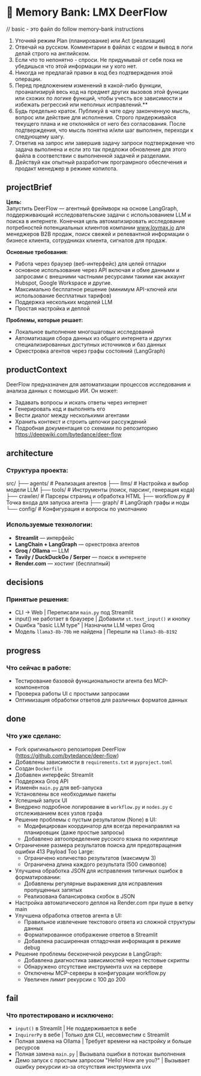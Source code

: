 # 🧠 Memory Bank: LMX DeerFlow
// basic - это файл do follow memory-bank instructions
1.  Уточняй режим Plan (планирование) или Act (реализация)
2.  Отвечай на русском. Комментарии в файлах с кодом и вывод в логи делай строго на английском.
3.  Если что то непонятно - спроси. Не придумывай от себя пока не убедишься что этой информации ни у кого нет.
4.  Никогда не предлагай правки в код без подтверждения этой операции.
5.  Перед предложением изменений в какой-либо функции, проанализируй весь код на предмет других вызовов этой функции или схожих по логике функций, чтобы учесть все зависимости и избежать регрессий или неполных исправлений.**
6.  Будь предельно краток. Публикуй в чате одну законченную мысль, вопрос или действие для исполнения. Строго придерживайся текущего плана и не отклоняйся от него без согласования. После подтверждения, что мысль понятна и/или шаг выполнен, переходи к следующему шагу.
7.  Ответив на запрос или завершив задачу запроси подтверждение что задача выполнена и если это так предложи обновление для этого файла в соответствии с выполненной задачей и разделами.
8. Действуй как опытный разработчик програмрного обеспечения и продакт менеджер в режиме копилота.

## projectBrief
**Цель:**  
Запустить DeerFlow — агентный фреймворк на основе LangGraph, поддерживающий исследовательские задачи с использованием LLM и поиска в интернете. Конечная цель автоматизировать исследование потребностей потенциальных клиентов компании www.loymax.io для менеджеров B2B продаж, поиск свежей и релевантной информации о бизнесе клиента, сотрудниках клиента, сигналов для продаж.

**Основные требования:**
- Работа через браузер (веб-интерфейс) для целей отладки
- основное использование через API включая и обме данными и запросами с внешними частными ресурсами такими как аккаунт Hubspot, Google Workspace и другие.
- Максимально бесплатное решение (минимум API-ключей или использование бесплатных тарифов)
- Поддержка нескольких моделей LLM
- Простая настройка и деплой

**Проблемы, которые решает:**
- Локальное выполнение многошаговых исследований
- Автоматизация сбора данных из общего интернета и других специализированных доступных источников и баз данных
- Оркестровка агентов через графы состояний (LangGraph)

## productContext
DeerFlow предназначен для автоматизации процессов исследования и анализа данных с помощью ИИ.
Он может:
- Задавать вопросы и искать ответы через интернет
- Генерировать код и выполнять его
- Вести диалог между несколькими агентами
- Хранить контекст и строить цепочки рассуждений
- Подробная документация со схемами по репозиторию https://deepwiki.com/bytedance/deer-flow

## architecture
### Структура проекта:
src/
├── agents/ # Реализация агентов
├── llms/ # Настройка и выбор модели LLM
├── tools/ # Инструменты (поиск, парсинг, генерация кода)
├── crawler/ # Парсеры страниц и обработка HTML
├── workflow.py # Точка входа для запуска агента
├── graph/ # LangGraph графы и ноды
└── config/ # Конфигурация и вопросы по умолчанию


### Используемые технологии:
- **Streamlit** — интерфейс
- **LangChain + LangGraph** — оркестровка агентов
- **Groq / Ollama** — LLM
- **Tavily / DuckDuckGo / Serper** — поиск в интернете
- **Render.com** — хостинг (бесплатный)

## decisions
### Принятые решения:
- CLI → Web | Переписали `main.py` под Streamlit
- input() не работает в браузере | Добавили `st.text_input()` и кнопку
- Ошибка "basic LLM type" | Назначили LLM через Groq
- Модель `llama3-8b-70b` не найдена | Перешли на `llama3-8b-8192` 

## progress
### Что сейчас в работе:
- Тестирование базовой функциональности агента без MCP-компонентов
- Проверка работы UI с простыми запросами
- Оптимизация обработки ответов для различных форматов данных

## done
### Что уже сделано:
- Fork оригинального репозитория DeerFlow (https://github.com/bytedance/deer-flow)
- Добавлены зависимости в `requirements.txt` и `pyproject.toml`
- Создан `Dockerfile`
- Добавлен интерфейс Streamlit
- Поддержка Groq API
- Изменён `main.py` для веб-запуска
- Установлены все необходимые пакеты
- Успешный запуск UI
- Внедрено подробное логирование в `workflow.py` и `nodes.py` с отслеживанием всех узлов графа
- Решение проблемы с пустым результатом (None) в UI:
  - Модифицирован координатор для всегда перенаправлял на планировщик (даже простые запросы)
  - Добавлено автоопределение русского языка по кириллице
- Ограничение размера результатов поиска для предотвращения ошибки 413 Payload Too Large:
  - Ограничено количество результатов (максимум 3)
  - Ограничена длина каждого результата (500 символов)
- Улучшена обработка JSON для исправления типичных ошибок в форматировании:
  - Добавлены регулярные выражения для исправления пропущенных запятых
  - Реализована балансировка скобок в JSON
- Настройка автоматического деплоя на Render.com при пуше в ветку main
- Улучшена обработка ответов агента в UI:
  - Правильное извлечение текстового ответа из сложной структуры данных
  - Форматированное отображение ответов в Streamlit
  - Добавлена расширенная отладочная информация в режиме debug
- Решение проблемы бесконечной рекурсии в LangGraph:
  - Добавлена диагностика зависимостей через тестовые скрипты
  - Обнаружено отсутствие инструмента uvx на сервере
  - Отключены MCP-серверы в конфигурации workflow.py
  - Увеличен лимит рекурсии с 100 до 200

## fail
### Что протестировано и исключено:
- `input()` в Streamlit | Не поддерживается в вебе
- `InquirerPy` в вебе | Только для CLI, несовместим с Streamlit
- Полная замена на Ollama | Требует времени на настройку и больше ресурсов
- Полная замена `main.py` | Вызывала ошибки в потоках выполнения
- Демо запуск с простым запросом "Hello! How are you?" | Вызывает ошибку рекурсии из-за отсутствия инструмента uvx

